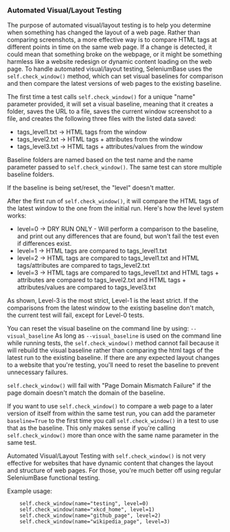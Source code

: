 ### Automated Visual/Layout Testing

The purpose of automated visual/layout testing is to help you determine when something has changed the layout of a web page. Rather than comparing screenshots, a more effective way is to compare HTML tags at different points in time on the same web page. If a change is detected, it could mean that something broke on the webpage, or it might be something harmless like a website redesign or dynamic content loading on the web page. To handle automated visual/layout testing, SeleniumBase uses the ``self.check_window()`` method, which can set visual baselines for comparison and then compare the latest versions of web pages to the existing baseline.

The first time a test calls ``self.check_window()`` for a unique "name" parameter provided, it will set a visual baseline, meaning that it creates a folder, saves the URL to a file, saves the current window screenshot to a file, and creates the following three files with the listed data saved:
* tags_level1.txt  ->  HTML tags from the window
* tags_level2.txt  ->  HTML tags + attributes from the window
* tags_level3.txt  ->  HTML tags + attributes/values from the window

Baseline folders are named based on the test name and the name parameter passed to ``self.check_window()``. The same test can store multiple baseline folders.

If the baseline is being set/reset, the "level" doesn't matter.

After the first run of ``self.check_window()``, it will compare the HTML tags of the latest window to the one from the initial run.
Here's how the level system works:
* level=0 ->
    DRY RUN ONLY - Will perform a comparison to the baseline, and
                   print out any differences that are found, but
                   won't fail the test even if differences exist.
* level=1 ->
    HTML tags are compared to tags_level1.txt
* level=2 ->
    HTML tags are compared to tags_level1.txt and
    HTML tags/attributes are compared to tags_level2.txt
* level=3 ->
    HTML tags are compared to tags_level1.txt and
    HTML tags + attributes are compared to tags_level2.txt and
    HTML tags + attributes/values are compared to tags_level3.txt

As shown, Level-3 is the most strict, Level-1 is the least strict. If the comparisons from the latest window to the existing baseline don't match, the current test will fail, except for Level-0 tests.

You can reset the visual baseline on the command line by using:
    ``--visual_baseline``
As long as ``--visual_baseline`` is used on the command line while running tests, the ``self.check_window()`` method cannot fail because it will rebuild the visual baseline rather than comparing the html tags of the latest run to the existing baseline. If there are any expected layout changes to a website that you're testing, you'll need to reset the baseline to prevent unnecessary failures.

``self.check_window()`` will fail with "Page Domain Mismatch Failure" if the page domain doesn't match the domain of the baseline.

If you want to use ``self.check_window()`` to compare a web page to a later version of itself from within the same test run, you can add the parameter ``baseline=True`` to the first time you call ``self.check_window()`` in a test to use that as the baseline. This only makes sense if you're calling ``self.check_window()`` more than once with the same name parameter in the same test.

Automated Visual/Layout Testing with ``self.check_window()`` is not very effective for websites that have dynamic content that changes the layout and structure of web pages. For those, you're much better off using regular SeleniumBase functional testing.

Example usage:
```
    self.check_window(name="testing", level=0)
    self.check_window(name="xkcd_home", level=1)
    self.check_window(name="github_page", level=2)
    self.check_window(name="wikipedia_page", level=3)
```
